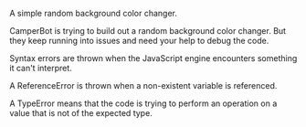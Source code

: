 A simple random background color changer.

CamperBot is trying to build out a random background color changer. But they keep running into issues and need your help to debug the code.

Syntax errors are thrown when the JavaScript engine encounters something it can't interpret.

A ReferenceError is thrown when a non-existent variable is referenced.

A TypeError means that the code is trying to perform an operation on a value that is not of the expected type.
